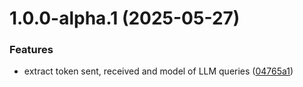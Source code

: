 # 1.0.0-alpha.1 (2025-05-27)


### Features

* extract token sent, received and model of LLM queries ([04765a1](https://github.com/gravitee-io/gravitee-policy-ai-prompt-token-tracking/commit/04765a14ad8647f0e870279007211316a8d3a6aa))
